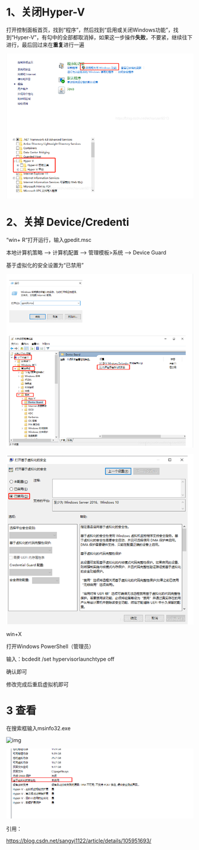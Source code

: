 # 1、关闭Hyper-V

打开控制面板首页，找到“程序”，然后找到“启用或关闭Windows功能”，找到“Hyper-V”，有勾中的全部都取消掉，如果这一步操作**失败**，不要紧，继续往下进行，最后回过来在**重复**进行一遍

![image-20210604062559163](关闭虚拟机安全性.assets/image-20210604062559163.png)

# 2、关掉 Device/Credenti

“win+ R“打开运行，输入gpedit.msc

本地计算机策略 --> 计算机配置 --> 管理模板>系统 --> Device Guard

基于虚拟化的安全设置为“已禁用”

![image-20210604062622943](关闭虚拟机安全性.assets/image-20210604062622943.png)

![image-20210604062635822](关闭虚拟机安全性.assets/image-20210604062635822.png)

win+X

打开Windows PowerShell（管理员）

输入：bcdedit /set hypervisorlaunchtype off

确认即可

修改完成后重启虚拟机即可

# 3 查看

在搜索框输入msinfo32.exe

![img](https://img2020.cnblogs.com/blog/1399312/202004/1399312-20200420110816675-1807290364.png)

![image-20210604062837699](关闭虚拟机安全性.assets/image-20210604062837699.png)

引用：

https://blog.csdn.net/sangyi1122/article/details/105951693/